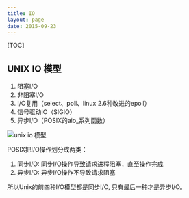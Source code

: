 ```yaml
---
title: IO
layout: page
date: 2015-09-23
---
```

[TOC]

## UNIX IO 模型

1. 阻塞I/O
2. 非阻塞I/O
3. I/O复用（select、poll、linux 2.6种改进的epoll）
4. 信号驱动IO（SIGIO）
5. 异步I/O（POSIX的aio_系列函数）

![unix io 模型](http://7xjtfr.com1.z0.glb.clouddn.com/unix_io_model.jpg)

POSIX把I/O操作划分成两类：

1. 同步I/O: 同步I/O操作导致请求进程阻塞，直至操作完成
2. 异步I/O: 异步I/O操作不导致请求阻塞

所以Unix的前四种I/O模型都是同步I/O, 只有最后一种才是异步I/O。